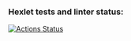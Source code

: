 ### Hexlet tests and linter status:
[![Actions Status](https://github.com/SpectrumH/frontend-project-46/actions/workflows/hexlet-check.yml/badge.svg)](https://github.com/SpectrumH/frontend-project-46/actions)